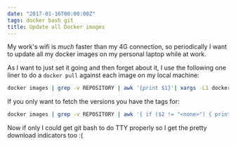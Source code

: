 ```yaml
---
date: "2017-01-16T00:00:00Z"
tags: docker bash git
title: Update all Docker images
---
```


My work's wifi is *much* faster than my 4G connection, so periodically I want to update all my docker images on my personal laptop while at work.

As I want to just set it going and then forget about it, I use the following one liner to do a `docker pull` against each image on my local machine:

```bash
docker images | grep -v REPOSITORY | awk '{print $1}'| xargs -L1 docker pull
```

If you only want to fetch the versions you have the tags for:

```bash
docker images | grep -v REPOSITORY | awk '{ if ($2 != "<none>") { print $1":"$2 } else { print $1 } }' | xargs -L1 docker pull
```

Now if only I could get git bash to do TTY properly so I get the pretty download indicators too :(
